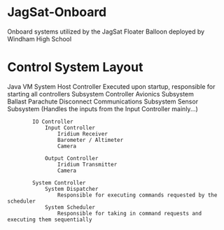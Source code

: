 # JagSat-Onboard
Onboard systems utilized by the JagSat Floater Balloon deployed by Windham High School

# Control System Layout
Java VM
		System Host Controller
				Executed upon startup, responsible for starting all controllers
			Subsystem Controller
				Avionics Subsystem	
					Ballast
					Parachute Disconnect
				Communications Subsystem
				Sensor Subsystem
            (Handles the inputs from the Input Controller mainly...)
            
			IO Controller
				Input Controller
					Iridium Receiver
					Barometer / Altimeter
					Camera

				Output Controller
					Iridium Transmitter
					Camera

			System Controller
				System Dispatcher
					Responsible for executing commands requested by the scheduler
				System Scheduler
					Responsible for taking in command requests and executing them sequentially

